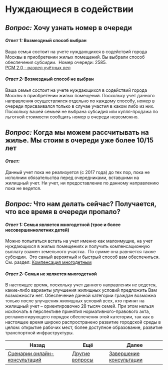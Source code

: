   
  
# Нуждающиеся в содействии  
  
## *Вопрос:* Хочу узнать номер в очереди  
#### *Ответ 1:* Возмездный способ выбран  
Ваша семья состоит на учете нуждающихся в содействий города Москвы в приобретении жилых помещений. Вы выбрали способ обеспечения субсидии.  Номер очереди: 2585.  
	[РСМ 2.0 - раздел учётных дел](http://webrsm.mlc.gov:5222/RegistersView/KursKpu)  
#### *Ответ 2:* Возмездный способ не выбран  
Ваша семья состоит на учете нуждающихся в содействий города Москвы в приобретении жилых помещений. Поскольку учет данного направления осуществлялся отдельно по каждому способу, номер в очереди присваивался только в случае участия в каком либо из них. Поскольку вашей семьей не выбрана субсидия или купля-продажа по льготной стоимости сообщить номер в очереди невозможно.    
## *Вопрос:* Когда мы можем рассчитывать на жилье. Мы стоим в очереди уже более 10/15 лет  
#### *Ответ:*   
Данный учет пока не реализуется (с 2017 года) до тех пор, пока не исполним обязательства перед очередниками, вставшими на жилищный учет. Ни учет, ни предоставление по данному направлению пока не ведется.  
  
## *Вопрос:* Что нам делать сейчас? Получается, что все время в очереди пропало?  
  
#### *Ответ 1:* Семья является многодетной (трое и более несовершеннолетних детей)  
Можно попытаться встать на учет именно как малоимущие, на учет нуждающихся в жилых помещениях и получить компенсационную выплату взамен земельного участка.  По сумме она равняется также субсидии.  Это самый вероятный и быстрый способ вам обеспечиться.  
	См. раздел: [Компенсация многодетным](./%D0%9A%D0%BE%D0%BC%D0%BF%D0%B5%D0%BD%D1%81%D0%B0%D1%86%D0%B8%D1%8F%2520%D0%BC%D0%BD%D0%BE%D0%B3%D0%BE%D0%B4%D0%B5%D1%82%D0%BD%D1%8B%D0%BC.md#)  
#### *Ответ 2:* Семья не является многодетной  
В настоящее время, поскольку учет данного направления не ведется, какие-либо варианты улучшения жилищных условий предложить Вам возможности нет. Обеспечение данной категории граждан возможна только после улучшения жилищных условий всех, кто принят на жилищный учет – ориентировочно 28 тысяч семей. При этом нельзя исключать в перспективе принятия нормативного-правового акта, регламентирующего порядок обеспечения этой категории, так как в настоящее время широко распространено развитие городской среды в целом: открытие рабочих мест, более доступное образование, развитие транспортной инфраструктуры.  
  
| Назад                                                             | Ещё                                       | Далее                                    |  
| ----------------------------------------------------------------- | ----------------------------------------- | ---------------------------------------- |  
| [Сценарии онлайн-консультаций](../%D0%A1%D1%86%D0%B5%D0%BD%D0%B0%D1%80%D0%B8%D0%B8%2520%D0%BE%D0%BD%D0%BB%D0%B0%D0%B9%D0%BD-%D0%BA%D0%BE%D0%BD%D1%81%D1%83%D0%BB%D1%8C%D1%82%D0%B0%D1%86%D0%B8%D0%B9.md#) | [Другие вопросы](./%D0%9F%D1%80%D0%B5%D0%B4%D0%BC%D0%B5%D1%82%D0%BD%D1%8B%D0%B5.md#) | [Завершение консультации](../%D0%A3%D0%BD%D0%B8%D0%B2%D0%B5%D1%80%D1%81%D0%B0%D0%BB%D1%8C%D0%BD%D1%8B%D0%B5/%D0%92%D1%8B%D1%85%D0%BE%D0%B4.md#) |  
